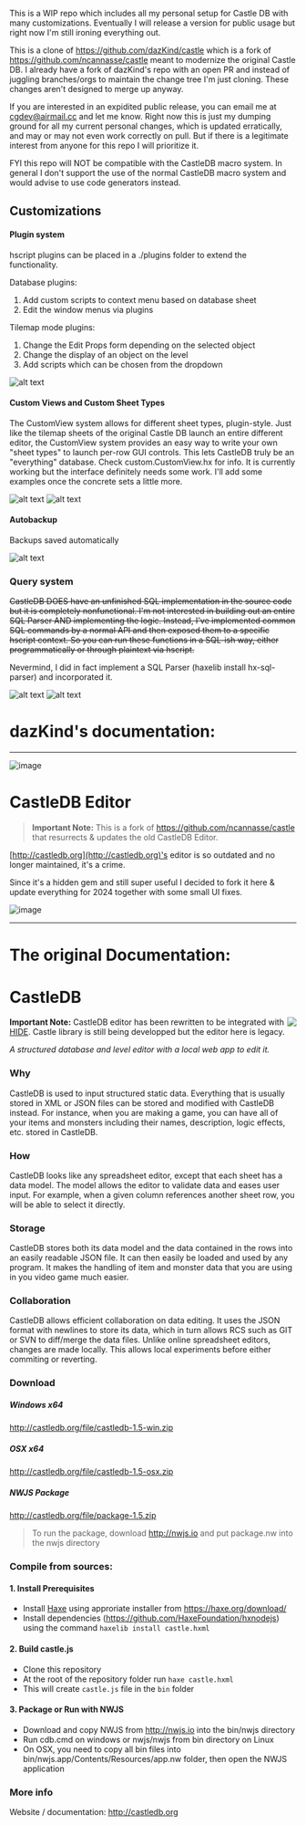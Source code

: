 This is a WIP repo which includes all my personal setup for Castle DB with many customizations. Eventually I will release a version for public usage but right now I'm still ironing everything out.

This is a clone of https://github.com/dazKind/castle which is a fork of https://github.com/ncannasse/castle meant to modernize the original Castle DB. I already have a fork of dazKind's repo with an open PR and instead of juggling branches/orgs to maintain the change tree I'm just cloning. These changes aren't designed to merge up anyway.

If you are interested in an expidited public release, you can email me at cgdev@airmail.cc and let me know. Right now this is just my dumping ground for all my current personal changes, which is updated erratically, and may or may not even work correctly on pull. But if there is a legitimate interest from anyone for this repo I will prioritize it.

FYI this repo will NOT be compatible with the CastleDB macro system. In general I don't support the use of the normal CastleDB macro system and would advise to use code generators instead.

## Customizations


#### Plugin system
hscript plugins can be placed in a ./plugins folder to extend the functionality.

Database plugins:

  1) Add custom scripts to context menu based on database sheet
  2) Edit the window menus via plugins

Tilemap mode plugins:

  1) Change the Edit Props form depending on the selected object
  2) Change the display of an object on the level
  3) Add scripts which can be chosen from the dropdown



![alt text](image-3.png)

#### Custom Views and Custom Sheet Types
The CustomView system allows for different sheet types, plugin-style. Just like the tilemap sheets of the original Castle DB launch an entire different editor, the CustomView system provides an easy way to write your own "sheet types" to launch per-row GUI controls. This lets CastleDB truly be an "everything" database. Check custom.CustomView.hx for info. It is currently working but the interface definitely needs some work. I'll add some examples once the concrete sets a little more.

![alt text](image.png)
![alt text](image-1.png)

#### Autobackup
Backups saved automatically

![alt text](image-2.png)

### Query system

~~CastleDB DOES have an unfinished SQL implementation in the source code but it is completely nonfunctional. I'm not interested in building out an entire SQL Parser AND implementing the logic. Instead, I've implemented common SQL commands by a normal API and then exposed them to a specific hscript context. So you can run these functions in a SQL-ish way, either programmatically or through plaintext via hscript.~~

Nevermind, I did in fact implement a SQL Parser (haxelib install hx-sql-parser) and incorporated it.

![alt text](image-5.png)
![alt text](image-4.png)

# dazKind's documentation:


---







![image](https://github.com/dazKind/castle/assets/5015415/fd8c3afa-ead5-4fe3-9956-45efb727946a) 
# CastleDB Editor

> **Important Note:** This is a fork of https://github.com/ncannasse/castle that resurrects & updates the old CastleDB Editor.

[http://castledb.org](http://castledb.org)'s editor is so outdated and no longer maintained, it's a crime.

Since it's a hidden gem and still super useful I decided to fork it here & update everything for 2024 together with some small UI fixes. 

![image](https://github.com/dazKind/castle/assets/5015415/fb52ec84-f020-4a64-bd00-5d6e78d5ecfb)



---




# The original Documentation: 

CastleDB
========
<a href="http://castledb.org"><img src="http://castledb.org/img/icon_hd.png" align=right /></a>

**Important Note:** CastleDB editor has been rewritten to be integrated with [HIDE](https://github.com/heapsio/hide). Castle library is still being developped but the editor here is legacy.

_A structured database and level editor with a local web app to edit it._

### Why
CastleDB is used to input structured static data. Everything that is usually stored in XML or JSON files can be stored and modified with CastleDB instead. For instance, when you are making a game, you can have all of your items and monsters including their names, description, logic effects, etc. stored in CastleDB.

###  How
CastleDB looks like any spreadsheet editor, except that each sheet has a data model. The model allows the editor to validate data and eases user input. For example, when a given column references another sheet row, you will be able to select it directly.


###  Storage
CastleDB stores both its data model and the data contained in the rows into an easily readable JSON file. It can then easily be loaded and used by any program. It makes the handling of item and monster data that you are using in you video game much easier.

###  Collaboration
CastleDB allows efficient collaboration on data editing. It uses the JSON format with newlines to store its data, which in turn allows RCS such as GIT or SVN to diff/merge the data files. Unlike online spreadsheet editors, changes are made locally. This allows local experiments before either commiting or reverting.


### Download

##### Windows x64
http://castledb.org/file/castledb-1.5-win.zip
##### OSX x64
http://castledb.org/file/castledb-1.5-osx.zip
##### NWJS Package
http://castledb.org/file/package-1.5.zip  
> To run the package, download http://nwjs.io and put package.nw into the nwjs directory


### Compile from sources:

#### 1. Install Prerequisites
- Install [Haxe](https://haxe.org) using approriate installer from https://haxe.org/download/
- Install dependencies (https://github.com/HaxeFoundation/hxnodejs) using the command `haxelib install castle.hxml`

#### 2. Build castle.js
- Clone this repository
- At the root of the repository folder run
```haxe castle.hxml```
- This will create `castle.js` file in the `bin` folder

#### 3. Package or Run with NWJS
- Download and copy NWJS from http://nwjs.io into the bin/nwjs directory
- Run cdb.cmd on windows or nwjs/nwjs from bin directory on Linux
- On OSX, you need to copy all bin files into bin/nwjs.app/Contents/Resources/app.nw folder, then open the NWJS application

### More info
Website / documentation: http://castledb.org
